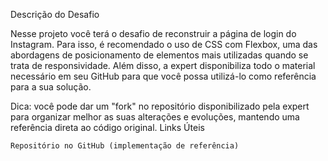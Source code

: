 Descrição do Desafio

Nesse projeto você terá o desafio de reconstruir a página de login do Instagram. Para isso, é recomendado o uso de CSS com Flexbox, uma das abordagens de posicionamento de elementos mais utilizadas quando se trata de responsividade. Além disso, a expert disponibiliza todo o material necessário em seu GitHub para que você possa utilizá-lo como referência para a sua solução.

Dica: você pode dar um "fork" no repositório disponibilizado pela expert para organizar melhor as suas alterações e evoluções, mantendo uma referência direta ao código original.
Links Úteis

    Repositório no GitHub (implementação de referência)
